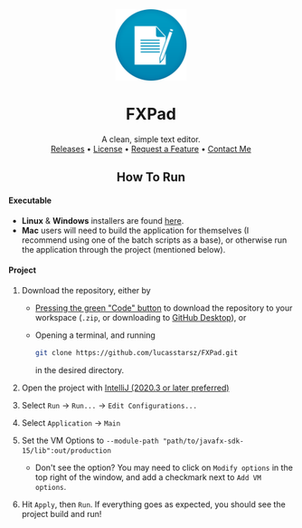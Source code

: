 <div align="center">
    <img src="https://raw.githubusercontent.com/lucasstarsz/FXPad/main/.github/fxpad_png.png" 
width="25%" height="25%" alt="FXPad image"/>
    <h1>FXPad</h1>
    <span>A clean, simple text editor.<br/></span>
    <span>
        <a href="https://github.com/lucasstarsz/FXPad/releases">
            Releases</a>
        • 
        <a href="https://github.com/lucasstarsz/FXPad/blob/main/LICENSE">
            License</a>
        •
        <a href="https://github.com/lucasstarsz/FXPad/issues">
        	Request a Feature</a>
        •
        <a href="mailto:andrewrcdey@gmail.com">
            Contact Me
        </a>
    </span>
</div>
<h2 align="center">How To Run</h2>

#### Executable

- **Linux** & **Windows** installers are found [here](https://github.com/lucasstarsz/FXPad/releases).
- **Mac** users will need to build the application for themselves (I recommend using one of the batch scripts as a base), or otherwise run the application through the project (mentioned below).

#### Project

1. Download the repository, either by

    - [Pressing the green "Code" button](https://i.imgur.com/pw92PNf.png) to download the repository to your
      workspace (`.zip`, or downloading to [GitHub Desktop](https://desktop.github.com/)), or

    - Opening a terminal, and running

      ```bash
      git clone https://github.com/lucasstarsz/FXPad.git
      ```

      in the desired directory.

2. Open the project with [IntelliJ (2020.3 or later preferred)](https://www.jetbrains.com/idea/download/)

3. Select `Run` → `Run...` → `Edit Configurations...`

4. Select `Application` → `Main`

5. Set the VM Options to `--module-path "path/to/javafx-sdk-15/lib":out/production`
   
    - Don't see the option? You may need to click on `Modify options` in the top right of the window, and add a checkmark next to `Add VM options`.
    
6. Hit `Apply`, then `Run`. If everything goes as expected, you should see the project build and run!
